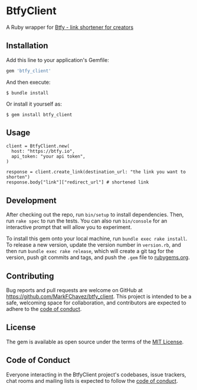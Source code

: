# BtfyClient

A Ruby wrapper for [Btfy - link shortener for creators](https://btfy.io)

## Installation

Add this line to your application's Gemfile:

```ruby
gem 'btfy_client'
```

And then execute:

    $ bundle install

Or install it yourself as:

    $ gem install btfy_client

## Usage

```
client = BtfyClient.new(
  host: "https://btfy.io",
  api_token: "your api token",
)

response = client.create_link(destination_url: "the link you want to shorten")
response.body["link"]["redirect_url"] # shortened link
```

## Development

After checking out the repo, run `bin/setup` to install dependencies. Then, run `rake spec` to run the tests. You can also run `bin/console` for an interactive prompt that will allow you to experiment.

To install this gem onto your local machine, run `bundle exec rake install`. To release a new version, update the version number in `version.rb`, and then run `bundle exec rake release`, which will create a git tag for the version, push git commits and tags, and push the `.gem` file to [rubygems.org](https://rubygems.org).

## Contributing

Bug reports and pull requests are welcome on GitHub at https://github.com/MarkFChavez/btfy_client. This project is intended to be a safe, welcoming space for collaboration, and contributors are expected to adhere to the [code of conduct](https://github.com/MarkFChavez/btfy_client/blob/master/CODE_OF_CONDUCT.md).


## License

The gem is available as open source under the terms of the [MIT License](https://opensource.org/licenses/MIT).

## Code of Conduct

Everyone interacting in the BtfyClient project's codebases, issue trackers, chat rooms and mailing lists is expected to follow the [code of conduct](https://github.com/MarkFChavez/btfy_client/blob/master/CODE_OF_CONDUCT.md).
